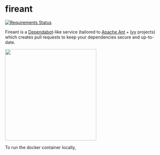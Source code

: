 # fireant

[![Requirements Status](https://requires.io/github/fireant-ci/fireant/requirements.svg?branch=jenkins)](https://requires.io/github/fireant-ci/fireant/requirements/?branch=jenkins)

Fireant is a [Dependabot](https://dependabot.com/)-like service (tailored to [Apache Ant](https://ant.apache.org) + [Ivy](https://ant.apache.org/ivy) projects) which creates pull requests to keep your dependencies secure and up-to-date.

<img src="https://www.freepnglogos.com/uploads/ant-png/funny-ant-thumbs-icon-transparent-png-svg-vector-29.png" width="300" />

To run the docker container locally, 
